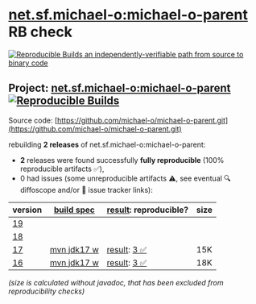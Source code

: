 [net.sf.michael-o:michael-o-parent](https://central.sonatype.com/artifact/net.sf.michael-o/michael-o-parent/versions) RB check
=======

[![Reproducible Builds](https://reproducible-builds.org/images/logos/rb.svg) an independently-verifiable path from source to binary code](https://reproducible-builds.org/)

## Project: [net.sf.michael-o:michael-o-parent](https://central.sonatype.com/artifact/net.sf.michael-o/michael-o-parent/versions) [![Reproducible Builds](https://img.shields.io/endpoint?url=https://raw.githubusercontent.com/jvm-repo-rebuild/reproducible-central/master/content/net/sf/michael-o/michael-o-parent/badge.json)](https://github.com/jvm-repo-rebuild/reproducible-central/blob/master/content/net/sf/michael-o/michael-o-parent/README.md)

Source code: [https://github.com/michael-o/michael-o-parent.git](https://github.com/michael-o/michael-o-parent.git)

rebuilding **2 releases** of net.sf.michael-o:michael-o-parent:
- **2** releases were found successfully **fully reproducible** (100% reproducible artifacts :white_check_mark:),
- 0 had issues (some unreproducible artifacts :warning:, see eventual :mag: diffoscope and/or :memo: issue tracker links):

| version | [build spec](/BUILDSPEC.md) | [result](https://reproducible-builds.org/docs/jvm/): reproducible? | size |
| -- | --------- | ------ | -- |
| [19](https://central.sonatype.com/artifact/net.sf.michael-o/michael-o-parent/19/pom) | | | |
| [18](https://central.sonatype.com/artifact/net.sf.michael-o/michael-o-parent/18/pom) | | | |
| [17](https://central.sonatype.com/artifact/net.sf.michael-o/michael-o-parent/17/pom) | [mvn jdk17 w](michael-o-parent-17.buildspec) | [result](michael-o-parent-17.buildinfo): [3 :white_check_mark: ](michael-o-parent-17.buildcompare) | 15K |
| [16](https://central.sonatype.com/artifact/net.sf.michael-o/michael-o-parent/16/pom) | [mvn jdk17 w](michael-o-parent-16.buildspec) | [result](michael-o-parent-16.buildinfo): [3 :white_check_mark: ](michael-o-parent-16.buildcompare) | 18K |

<i>(size is calculated without javadoc, that has been excluded from reproducibility checks)</i>
